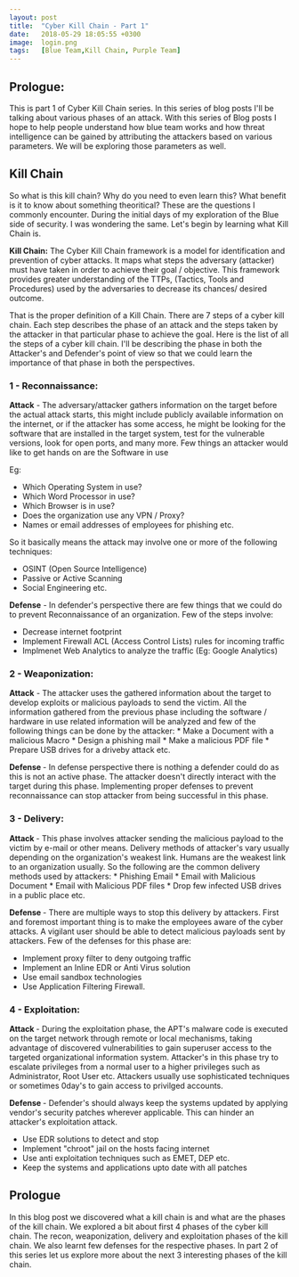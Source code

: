 ```yaml
---
layout: post
title:  "Cyber Kill Chain - Part 1"
date:   2018-05-29 18:05:55 +0300
image:  login.png
tags:   [Blue Team,Kill Chain, Purple Team]
---
```



<h2>Prologue:</h2>
This is part 1 of Cyber Kill Chain series. In this series of blog posts I'll be talking about various phases of an attack. With this series of Blog posts I hope to help people understand how blue team works and how threat intelligence can be gained by attributing the attackers based on various parameters. We will be exploring those parameters as well. 

<h2>Kill Chain</h2>
So what is this kill chain? Why do you need to even learn this? What benefit is it to know about something theoritical? These are the questions I commonly encounter. During the initial days of my exploration of the Blue side of security. I was wondering the same. Let's begin by learning what Kill Chain is.

<b>Kill Chain:</b> The Cyber Kill Chain framework is a model for identification and prevention of cyber attacks. It maps what steps the adversary (attacker) must have taken in order to achieve their goal / objective. This framework provides greater understanding of the TTPs, (Tactics, Tools and Procedures) used by the adversaries to decrease its chances/ desired outcome.

That is the proper definition of a Kill Chain. There are 7 steps of a cyber kill chain. Each step describes the phase of an attack and the steps taken by the attacker in that particular phase to achieve the goal. Here is the list of all the steps of a cyber kill chain. I'll be describing the phase in both the Attacker's and Defender's point of view so that we could learn the importance of that phase in both the perspectives. 


<h3> 1 - Reconnaissance:</h3>
<b>Attack</b> - The adversary/attacker gathers information on the target before the actual attack starts, this might include publicly available information on the internet, or if the attacker has some access, he might be looking for the software that are installed in the target system, test for  the vulnerable versions, look for open ports, and many more. Few things an attacker would like to get hands on are the Software in use 

Eg: 
* Which Operating System in use?
* Which Word Processor in use? 
* Which Browser is in use?
* Does the organization use any VPN / Proxy?
* Names or email addresses of employees for phishing etc.

So it basically means the attack may involve one or more of the following techniques: 
* OSINT (Open Source Intelligence)
* Passive or Active Scanning
* Social Engineering etc.


<b>Defense</b> - In defender's perspective there are few things that we could do to prevent Reconnaissance of an organization. Few of the steps involve:
* Decrease internet footprint
* Implement Firewall ACL (Access Control Lists) rules for incoming traffic
* Implmenet Web Analytics to analyze the traffic (Eg: Google Analytics)


<h3> 2 - Weaponization: </h3>
<b>Attack</b> - The attacker uses the gathered information about the target to develop exploits or malicious payloads to send the victim. All the information gathered from the previous phase including the software / hardware in use related information will be analyzed and few of the following things can be done by the attacker:
* Make a Document with a malicious Macro
* Design a phishing mail 
* Make a malicious PDF file
* Prepare USB drives for a driveby attack etc.


<b> Defense </b>- In defense perspective there is nothing a defender could do as this is not an active phase. The attacker doesn't directly interact with the target during this phase. Implementing proper defenses to prevent reconnaissance can stop attacker from being successful in this phase.

<h3> 3 - Delivery: </h3>
<b> Attack </b> - This phase involves attacker sending the malicious payload to the victim by e-mail or other means. Delivery methods of attacker's vary usually depending on the organization's weakest link. Humans are the weakest link to an organization usually. So the following are the common delivery methods used by attackers:
* Phishing Email
* Email with Malicious Document
* Email with Malicious PDF files
* Drop few infected USB drives in a public place etc.


<b> Defense </b> - There are multiple ways to stop this delivery by attackers. First and foremost important thing is to make the employees aware of the cyber attacks.
A vigilant user should be able to detect malicious payloads sent by attackers. Few of the defenses for this phase are:
* Implement proxy filter to deny outgoing traffic
* Implement an Inline EDR or Anti Virus solution 
* Use email sandbox technologies
* Use Application Filtering Firewall.

<h3> 4 - Exploitation: </h3>
<b> Attack </b> - During the exploitation phase, the APT's malware code is executed on the target network through remote or local mechanisms, taking advantage of discovered vulnerabilities to gain superuser access to the targeted organizational information system. Attacker's in this phase try to escalate privileges from a normal user to a higher privileges such as Administrator, Root User etc. Attackers usually use sophisticated techniques or sometimes 0day's to gain access to privilged accounts. 

<b> Defense </b> - Defender's should always keep the systems updated by applying vendor's security patches wherever applicable. This can hinder an attacker's exploitation attack. 
* Use EDR solutions to detect and stop 
* Implement "chroot" jail on the hosts facing internet
* Use anti exploitation techniques such as EMET, DEP etc.
* Keep the systems and applications upto date with all patches 


<h2> Prologue </h2> 
In this blog post we discovered what a kill chain is and what are the phases of the kill chain. We explored a bit about first 4 phases of the cyber kill chain. The recon, weaponization, delivery and exploitation phases of the kill chain. We also learnt few defenses for the respective phases. In part 2 of this series let us explore more about the next 3 interesting phases of the kill chain. 